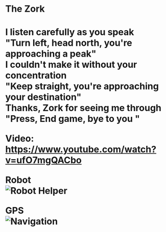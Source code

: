 <h1>The Zork<h1>

I listen carefully as you speak<br>
"Turn left, head north, you're approaching a peak"<br>
I couldn't make it without your concentration<br>
"Keep straight, you're approaching your destination"<br>
Thanks, Zork for seeing me through<br>
"Press, End game, bye to you "<br>
  
 Video: https://www.youtube.com/watch?v=ufO7mgQACbo

 Robot<br>
 ![Robot Helper](https://ae01.alicdn.com/kf/Hdca527c136ff4f7fbf25938712e0be03R/Mini-Robot-Wireless-Bluetooth-Speakers-with-Power-Bank-Support-TF-AUX-Portable-Mp3-Stereo-Music-Player.jpg_350x350.jpg)<br>
 
 GPS<br>
 ![Navigation](http://www.itfixtech.com/admin_sonika/image/2017-11-22-11-09-01google-maps-ilustracion.jpg)
